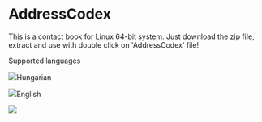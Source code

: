 # AddressCodex

This is a contact book for Linux 64-bit system.
Just download the zip file, extract and use with double click on 'AddressCodex' file!


Supported languages

![](https://i.imgur.com/Y52XfmB.png)Hungarian

![](https://i.imgur.com/tATD5gh.png)English


![](https://i.imgur.com/YB2GnhP.png)
